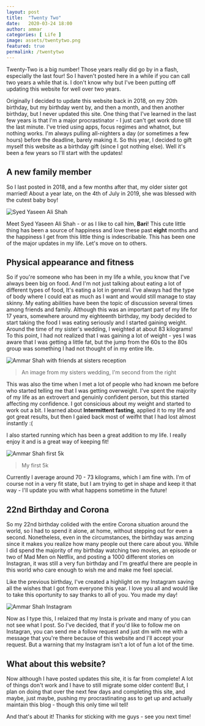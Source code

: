 ```yaml
---
layout: post
title:  "Twenty Two"
date:   2020-03-24 18:00
author: ammar
categories: [ Life ]
image: assets/twentytwo.png
featured: true
permalink: /twentytwo
---
```

Twenty-Two is a big number! Those years really did go by in a flash, especially the last four! So I haven't posted here in a while if you can call two years a while that is. I don't know why but I've been putting off updating this website for well over two years.

Originally I decided to update this website back in 2018, on my 20th birthday, but my birthday went by, and then a month, and then another birthday, but I never updated this site. One thing that I've learned in the last few years is that I'm a major procrastinator - I just can't get work done till the last minute. I've tried using apps, focus regimes and whatnot, but nothing works. I'm always pulling all-nighters a day (or sometimes a few hours) before the deadline, barely making it. So this year, I decided to gift myself this website as a birthday gift (since I got nothing else). Well it's been a few years so I'll start with the updates!
## A new family member

So I last posted in 2018, and a few months after that, my older sister got married! About a year late, on the 4th of July in 2019, she was blessed with the cutest baby boy!

![Syed Yaseen Ali Shah](/../assets/yaseen-1.jpg)

Meet Syed Yaseen Ali Shah - or as I like to call him, **Bari**! This cute little thing has been a source of happiness and love these past **eight** months and the happiness I get from this little thing is indescribable. This has been one of the major updates in my life. Let's move on to others.

## Physical appearance and fitness
So if you're someone who has been in my life a while, you know that I've always been big on food. And I'm not just talking about eating a lot of different types of food, It's eating a lot in general. I've always had the type of body where I could eat as much as I want and would still manage to stay skinny. My eating abilities have been the topic of discussion several times among friends and family. Although this was an important part of my life for 17 years, somewhere around my eighteenth birthday, my body decided to start taking the food I was eating seriously and I started gaining weight. Around the time of my sister's wedding, I weighted at about 83 kilograms! To this point, I had not realized that I was gaining a lot of weight - yes I was aware that I was getting a little fat, but the jump from the 60s to the 80s group was something I had not thought of in my entire life. 

![Ammar Shah with friends at sisters reception](/../assets/appia-reception.jpg)
> An image from my sisters wedding, I'm second from the right

This was also the time when I met a lot of people who had known me before who started telling me that I was getting overweight. I've spent the majority of my life as an extrovert and genuinly confident person, but this started affecting my confidence. I got consicious about my weight and started to work out a bit. I learned about **Intermittent fasting**, applied it to my life and got great results, but then I gaied back most of weifht that I had lost almost instantly :(

I also started running which has been a great addition to my life. I really enjoy it and is a great way of keeping fit!

![Ammar Shah first 5k](/../assets/first-5k.jpeg)
> My first 5k

Currently I average around 70 - 73 kilograms, which I am fine with. I'm of course not in a very fit state, but I am trying to get in shape and keep it that way - I'll update you with what happens sometime in the future!

## 22nd Birthday and Corona
So my 22nd birthday colided with the entire Corona situation around the world, so I had to spend it alone, at home, without stepping out for even a second. Nonetheless, even in the circumstances, the birthday was amzing since it makes you realize how many people out there care about you. While I did spend the majority of my birthday watching two movies, an episode or two of Mad Men on Netflix, and posting a 1000 different stories on Instagran, it was still a very fun birthday and I'm greatful there are people in this world who care enough to wish me and make me feel special. 

Like the previous birthday, I've created a highlight on my Instagram saving all the wishes that I got from everyone this year. I love you all and would like to take this oportunity to say thanks to all of you. You made my day!

![Ammar Shah Instagram](/../assets/insta.jpeg)

Now as I type this, I relaized that my Insta is private and many of you can not see what I post. So I've decided, that if you'd like to follow me on Instagran, you can send me a follow request and just dm with me with a message that you're there because of this website and I'll accept your request. But a warning that my Instagram isn't a lot of fun a lot of the time.

## What about this website?
Now although I have posted updates this site, it is far from complete! A lot of things don't work and I have to still migrate some older content! But, I plan on doing that over the next few days and completing this site, and maybe, just maybe, pushing my procrastinating ass to get up and actually maintain this blog - though this only time wil tell!

And that's about it! Thanks for sticking with me guys - see you next time!
